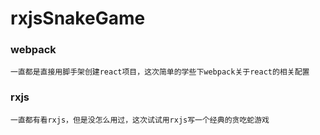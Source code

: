 # rxjsSnakeGame

### webpack 
    一直都是直接用脚手架创建react项目，这次简单的学些下webpack关于react的相关配置

### rxjs
    一直都有看rxjs，但是没怎么用过，这次试试用rxjs写一个经典的贪吃蛇游戏

    